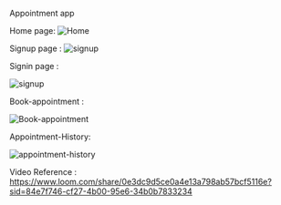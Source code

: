 Appointment app


Home page:
![Home](https://github.com/dharanicb98/appointment-app-dharanicb/assets/166556890/e4d4012b-c3d0-4e86-84fa-bdeffaa73dcf)

Signup page :
![signup](https://github.com/dharanicb98/appointment-app-dharanicb/assets/166556890/a6c0a255-afa7-40c7-880d-8a3c1e7a4040)

Signin page :

![signup](https://github.com/dharanicb98/appointment-app-dharanicb/assets/166556890/e5a39f9b-75c2-4d8a-bcfa-9b6cac57d04b)

Book-appointment :

![Book-appointment](https://github.com/dharanicb98/appointment-app-dharanicb/assets/166556890/6ee63b53-0f97-41ed-8c1e-81275d2b15ea)

Appointment-History:

![appointment-history](https://github.com/dharanicb98/appointment-app-dharanicb/assets/166556890/0a134694-71a9-40ad-9379-0104f5ef5e6b)


Video Reference :
https://www.loom.com/share/0e3dc9d5ce0a4e13a798ab57bcf5116e?sid=84e7f746-cf27-4b00-95e6-34b0b7833234

